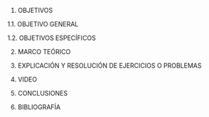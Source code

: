1. OBJETIVOS

1.1. OBJETIVO GENERAL



1.2. OBJETIVOS ESPECÍFICOS

2. MARCO TEÓRICO

3. EXPLICACIÓN Y RESOLUCIÓN DE EJERCICIOS O PROBLEMAS

4. VIDEO

5. CONCLUSIONES

6. BIBLIOGRAFÍA
